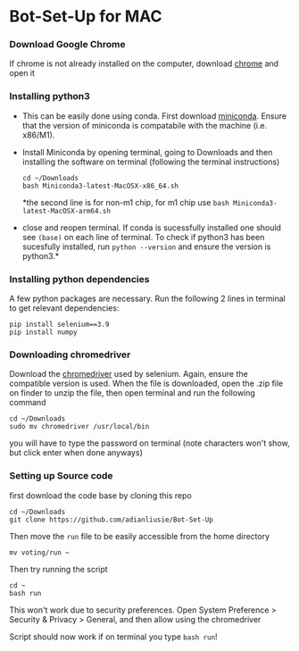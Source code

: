 # Bot-Set-Up for MAC

### Download Google Chrome
If chrome is not already installed on the computer, download [chrome](https://www.google.com/intl/en_us/chrome/) and open it 

### Installing python3
- This can be easily done using conda. First download [miniconda](https://docs.conda.io/en/latest/miniconda.html). Ensure that the version of miniconda is compatabile with the machine (i.e. x86/M1).

- Install Miniconda by opening terminal, going to Downloads and then installing the software on terminal (following the terminal instructions)

  ```
  cd ~/Downloads
  bash Miniconda3-latest-MacOSX-x86_64.sh 
  ```  
  *the second line is for non-m1 chip, for m1 chip use ```bash Miniconda3-latest-MacOSX-arm64.sh ```

- close and reopen terminal. If conda is sucessfully installed one should see ```(base)``` on each line of terminal. To check if python3 has been sucesfully installed, run ```python --version``` and ensure the version is python3.*

### Installing python dependencies
A few python packages are necessary. Run the following 2 lines in terminal to get relevant dependencies:

```
pip install selenium==3.9
pip install numpy
```

### Downloading chromedriver

Download the [chromedriver](https://chromedriver.storage.googleapis.com/index.html?path=104.0.5112.79/) used by selenium. Again, ensure the compatible version is used. When the file is downloaded, open the .zip file on finder to unzip the file, then open terminal and run the following command

```
cd ~/Downloads
sudo mv chromedriver /usr/local/bin 
```

you will have to type the password on terminal (note characters won't show, but click enter when done anyways)

### Setting up Source code
first download the code base by cloning this repo

``` 
cd ~/Downloads
git clone https://github.com/adianliusie/Bot-Set-Up
```

Then move the `run` file to be easily accessible from the home directory
``` 
mv voting/run ~
```

Then try running the script
```
cd ~
bash run
```

This won't work due to security preferences. Open System Preference > Security & Privacy > General, and then allow using the chromedriver

Script should now work if on terminal you type ```bash run```!



